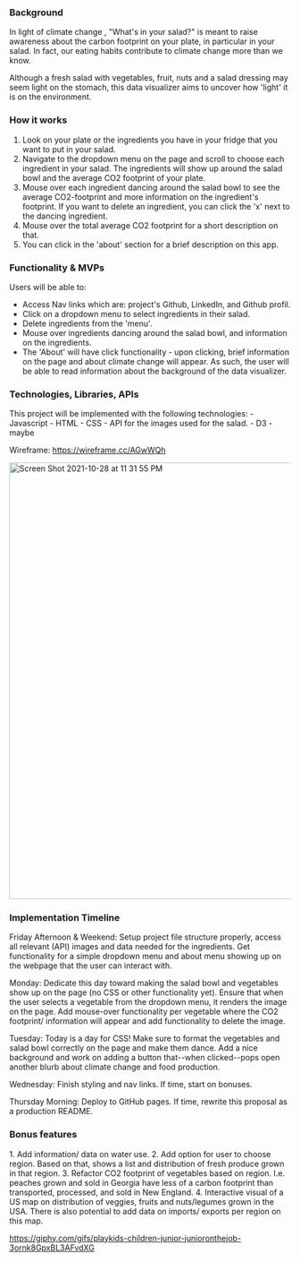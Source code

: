 <h3>Background</h3>

In light of climate change , "What's in your salad?" is meant to raise awareness about the carbon footprint on your plate, in particular in your salad. In fact, our eating habits contribute to climate change more than we know. 

Although a fresh salad with vegetables, fruit, nuts and a salad dressing may seem light on the stomach, this data visualizer aims to uncover how 'light' it is on the environment.

<h3>How it works</h3>

1. Look on your plate or the ingredients you have in your fridge that you want to put in your salad.
2. Navigate to the dropdown menu on the page and scroll to choose each ingredient in your salad. The ingredients will show up around the salad bowl and the average CO2 footprint of your plate. 
3. Mouse over each ingredient dancing around the salad bowl to see the average CO2-footprint and more information on the ingredient's footprint. If you want to delete an ingredient, you can click the 'x' next to the dancing ingredient.
4. Mouse over the total average CO2 footprint for a short description on that.
5. You can click in the 'about' section for a brief description on this app.


<h3>Functionality & MVPs</h3>
Users will be able to:

- Access Nav links which are: project's Github, LinkedIn, and Github profil.
- Click on a dropdown menu to select ingredients in their salad. 
- Delete ingredients from the 'menu'.
- Mouse over ingredients dancing around the salad bowl, and information on the ingredients.
- The 'About' will have click functionality - upon clicking, brief information on the page and about climate change will appear. As such, the user will be able to read information about the background of the data visualizer. 

<h3>Technologies, Libraries, APIs</h3>
This project will be implemented with the following technologies:
- Javascript
- HTML
- CSS
- API for the images used for the salad.
- D3 - maybe

Wireframe: https://wireframe.cc/AGwWQh 

<img width="780" alt="Screen Shot 2021-10-28 at 11 31 55 PM" src="https://user-images.githubusercontent.com/89127270/139376848-cbec0b42-da9b-411c-8517-ad6a7704caf1.png">

<h3>Implementation Timeline</h3>

Friday Afternoon & Weekend: Setup project file structure properly, access all relevant (API) images and data needed for the ingredients. Get functionality for a simple dropdown menu and about menu showing up on the webpage that the user can interact with. 

Monday: Dedicate this day toward making the salad bowl and vegetables show up on the page (no CSS or other functionality yet). Ensure that when the user selects a vegetable from the dropdown menu, it renders the image on the page. Add mouse-over functionality per vegetable where the CO2 footprint/ information will appear and add functionality to delete the image. 

Tuesday: Today is a day for CSS! Make sure to format the vegetables and salad bowl correctly on the page and make them dance. Add a nice background and work on adding a button that--when clicked--pops open another blurb about climate change and food production. 

Wednesday: Finish styling and nav links. If time, start on bonuses.

Thursday Morning: Deploy to GitHub pages. If time, rewrite this proposal as a production README.

<h3>Bonus features</h3>
1. Add information/ data on water use. 
2. Add option for user to choose region. Based on that, shows a list and distribution of fresh produce grown in that region.
3. Refactor CO2 footprint of vegetables based on region. I.e. peaches grown and sold in Georgia have less of a carbon footprint than transported, processed, and sold in New England.
4. Interactive visual of a US map on distribution of veggies, fruits and nuts/legumes grown in the USA. There is also potential to add data on imports/ exports per region on this map. 




https://giphy.com/gifs/playkids-children-junior-junioronthejob-3ornk8GpxBL3AFvdXG